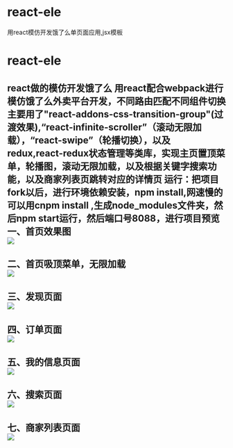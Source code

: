 # react-ele
用react模仿开发饿了么单页面应用,jsx模板
# react-ele
react做的模仿开发饿了么
用react配合webpack进行模仿饿了么外卖平台开发，不同路由匹配不同组件切换</br>
主要用了"react-addons-css-transition-group"(过渡效果),“react-infinite-scroller”（滚动无限加载），“react-swipe”（轮播切换），以及redux,react-redux状态管理等类库，实现主页置顶菜单，轮播图，滚动无限加载，以及根据关键字搜索功能，以及商家列表页跳转对应的详情页
运行：把项目fork以后，进行环境依赖安装，npm install,网速慢的可以用cnpm install ,生成node_modules文件夹，然后npm start运行，然后端口号8088，进行项目预览</br>
一、首页效果图</br>
![](https://github.com/flexmodule/ele/blob/master/index1.png) 
---------------
二、首页吸顶菜单，无限加载</br>
![](https://github.com/flexmodule/ele/blob/master/index2.png) 
-------------------
三、发现页面</br>
![](https://github.com/flexmodule/ele/blob/master/discover.png)
------------------
四、订单页面</br>
![](https://github.com/flexmodule/ele/blob/master/order.png)
-----------------------------
五、我的信息页面</br>
![](https://github.com/flexmodule/ele/blob/master/profile.png)
--------------------
六、搜索页面</br>
![](https://github.com/flexmodule/ele/blob/master/search.png)
---------------------
七、商家列表页面</br>
![](https://github.com/flexmodule/ele/blob/master/kindlist.png)
--------------------------
